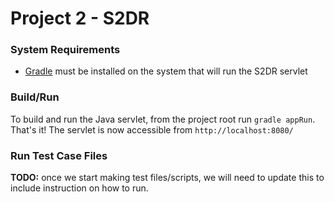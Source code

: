 # Project 2 - S2DR

### System Requirements
* [Gradle](http://gradle.org/) must be installed on the system that will run the S2DR servlet

### Build/Run
To build and run the Java servlet, from the project root run `gradle appRun`. That's it! The servlet is now accessible
from `http://localhost:8080/`

### Run Test Case Files
**TODO:** once we start making test files/scripts, we will need to update this to include instruction on how to run.
